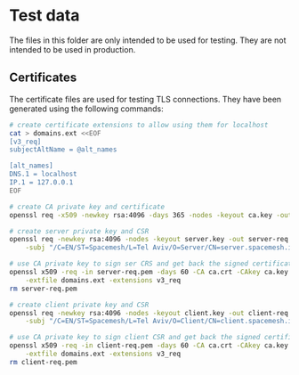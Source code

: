 # Test data

The files in this folder are only intended to be used for testing. They are not intended to be used in production.

## Certificates

The certificate files are used for testing TLS connections. They have been generated using the following commands:

```bash
# create certificate extensions to allow using them for localhost
cat > domains.ext <<EOF
[v3_req]
subjectAltName = @alt_names

[alt_names]
DNS.1 = localhost
IP.1 = 127.0.0.1
EOF

# create CA private key and certificate
openssl req -x509 -newkey rsa:4096 -days 365 -nodes -keyout ca.key -out ca.crt -subj "/C=EN/ST=Spacemesh/L=Tel Aviv/O=Spacemesh/CN=spacemesh.io/emailAddress=info@spacemesh.io"

# create server private key and CSR
openssl req -newkey rsa:4096 -nodes -keyout server.key -out server-req.pem \
    -subj "/C=EN/ST=Spacemesh/L=Tel Aviv/O=Server/CN=server.spacemesh.io/emailAddress=info@spacemesh.io"

# use CA private key to sign ser CRS and get back the signed certificate
openssl x509 -req -in server-req.pem -days 60 -CA ca.crt -CAkey ca.key -CAcreateserial -out server.crt \
    -extfile domains.ext -extensions v3_req
rm server-req.pem

# create client private key and CSR
openssl req -newkey rsa:4096 -nodes -keyout client.key -out client-req.pem \
    -subj "/C=EN/ST=Spacemesh/L=Tel Aviv/O=Client/CN=client.spacemesh.io/emailAddress=info@spacemesh.io"

# use CA private key to sign client CSR and get back the signed certificate
openssl x509 -req -in client-req.pem -days 60 -CA ca.crt -CAkey ca.key -CAcreateserial -out client.crt \
    -extfile domains.ext -extensions v3_req
rm client-req.pem
```
